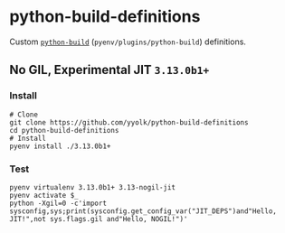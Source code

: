 # python-build-definitions

Custom [`python-build`](https://github.com/pyenv/pyenv/blob/master/plugins/python-build/README.md) (`pyenv/plugins/python-build`) definitions.


## No GIL, Experimental JIT `3.13.0b1+`

### Install

```
# Clone
git clone https://github.com/yyolk/python-build-definitions
cd python-build-definitions
# Install
pyenv install ./3.13.0b1+
```

### Test

```
pyenv virtualenv 3.13.0b1+ 3.13-nogil-jit
pyenv activate $_
python -Xgil=0 -c'import sysconfig,sys;print(sysconfig.get_config_var("JIT_DEPS")and"Hello, JIT!",not sys.flags.gil and"Hello, NOGIL!")'
```
